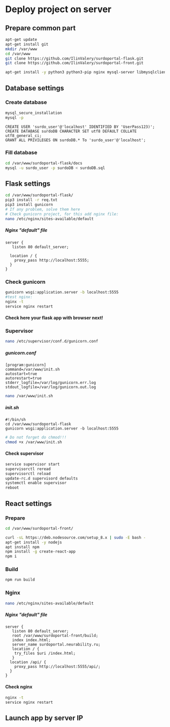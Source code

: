 # Deploy project on server
## Prepare common part

```bash
apt-get update
apt-get install git
mkdir /var/www
cd /var/www
git clone https://github.com/IlinValery/surdoportal-flask.git
git clone https://github.com/IlinValery/surdoportal-front.git

apt-get install -y python3 python3-pip nginx mysql-server libmysqlclient-dev supervisor unzip language-pack-ru
```

## Database settings
### Create database
```bash
mysql_secure_installation
mysql -p
```
```mysql
CREATE USER 'surdo_user'@'localhost' IDENTIFIED BY 'UserPass123)';
CREATE DATABASE surdoDB CHARACTER SET utf8 DEFAULT COLLATE utf8_general_ci;
GRANT ALL PRIVILEGES ON surdoDB.* To 'surdo_user'@'localhost';
```
### Fill database
```bash
cd /var/www/surdoportal-flask/docs
mysql -u surdo_user -p surdoDB < surdoDB.sql
```
## Flask settings
```bash
cd /var/www/surdoportal-flask/
pip3 install -r req.txt
pip3 install gunicorn
# If any problem, solve them here
# Check gunicorn project, for this add nginx file: 
nano /etc/nginx/sites-available/default
```
##### Nginx "default" file
```
server {
   listen 80 default_server;

  location / {
    proxy_pass http://localhost:5555;
  }
}
```
### Check gunicorn
```bash
gunicorn wsgi:application.server -b localhost:5555
#test nginx:
nginx -t
service nginx restart
```
#### Check here your flask app with browser next!

### Supervisor
```bash
nano /etc/supervisor/conf.d/gunicorn.conf
```
##### gunicorn.conf
```
[program:gunicorn]
command=/var/www/init.sh
autostart=true
autorestart=true
stderr_logfile=/var/log/gunicorn.err.log
stdout_logfile=/var/log/gunicorn.out.log
```
```bash
nano /var/www/init.sh
```
##### init.sh
```
#!/bin/sh
cd /var/www/surdoportal-flask
gunicorn wsgi:application.server -b localhost:5555
```
```bash
# Do not forget do chmod!!!
chmod +x /var/www/init.sh
```
#### Check supervisor
```bash
service supervisor start
supervisorctl reread
supervisorctl reload
update-rc.d supervisord defaults
systemctl enable supervisor
reboot
```

## React settings
### Prepare
```bash
cd /var/www/surdoportal-front/

curl -sL https://deb.nodesource.com/setup_8.x | sudo -E bash -
apt-get install -y nodejs
apt install npm
npm install -g create-react-app
npm i
```
### Build
```bash
npm run build
```
### Nginx
```bash
nano /etc/nginx/sites-available/default
```
##### Nginx "default" file
```
server {
   listen 80 default_server;
   root /var/www/surdoportal-front/build;
   index index.html;
   server_name surdoportal.neurability.ru;
   location / {
	try_files $uri /index.html;
   }
  location /api/ {
    proxy_pass http://localhost:5555/api/;
  }
}
```
#### Check nginx
```bash
nginx -t
service nginx restart
```
## Launch app by server IP